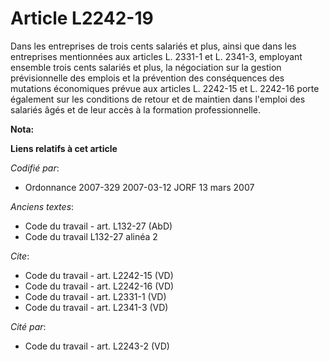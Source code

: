 # Article L2242-19

Dans les entreprises de trois cents salariés et plus, ainsi que dans les entreprises mentionnées aux articles L. 2331-1 et L.
2341-3, employant ensemble trois cents salariés et plus, la négociation sur la gestion prévisionnelle des emplois et la
prévention des conséquences des mutations économiques prévue aux articles L. 2242-15 et L. 2242-16 porte également sur les
conditions de retour et de maintien dans l'emploi des salariés âgés et de leur accès à la formation professionnelle.

**Nota:**



**Liens relatifs à cet article**

_Codifié par_:

  - Ordonnance 2007-329 2007-03-12 JORF 13 mars 2007

_Anciens textes_:

  - Code du travail - art. L132-27 (AbD)
  - Code du travail L132-27 alinéa 2

_Cite_:

  - Code du travail - art. L2242-15 (VD)
  - Code du travail - art. L2242-16 (VD)
  - Code du travail - art. L2331-1 (VD)
  - Code du travail - art. L2341-3 (VD)

_Cité par_:

  - Code du travail - art. L2243-2 (VD)
